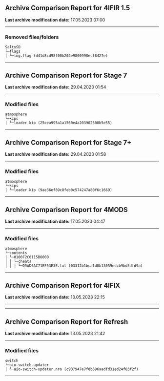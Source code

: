 <h2>Archive Comparison Report for <b>4IFIR 1.5</b></h2><b>Last archive modification date:</b> 17.05.2023 07:00<hr>

<h3>Removed files/folders</h3>
<code>SaltySD
└─flags
│ └─log.flag (d41d8cd98f00b204e9800998ecf8427e)
</code>
<hr>

<h2>Archive Comparison Report for <b>Stage 7</b></h2><b>Last archive modification date:</b> 29.04.2023 01:54<hr>

<h3>Modified files</h3>
<code>atmosphere
└─kips
│ └─loader.kip (25eea995a1a1560e4a203902500b5e55)
</code>
<hr>

<h2>Archive Comparison Report for <b>Stage 7+</b></h2><b>Last archive modification date:</b> 29.04.2023 01:58<hr>

<h3>Modified files</h3>
<code>atmosphere
└─kips
│ └─loader.kip (9ae36ef89c8feb0c574247a80f6c1669)
</code>
<hr>

<h2>Archive Comparison Report for <b>4MODS</b></h2><b>Last archive modification date:</b> 17.05.2023 04:47<hr>

<h3>Modified files</h3>
<code>atmosphere
└─contents
│ └─0100F2C0115B6000
│ │ └─cheats
│ │ │ └─D5AD6AC71EF53E3E.txt (03312b1bca1d0b13059edcb9bd5dfd9a)
</code>
<hr>

<h2>Archive Comparison Report for <b>4IFIX</b></h2><b>Last archive modification date:</b> 13.05.2023 22:15<hr>

<hr>

<h2>Archive Comparison Report for <b>Refresh</b></h2><b>Last archive modification date:</b> 13.05.2023 21:42<hr>

<h3>Modified files</h3>
<code>switch
└─aio-switch-updater
│ └─aio-switch-updater.nro (c937947e7f8b596aadfd31ed24f83f2f)
</code>
<hr>


